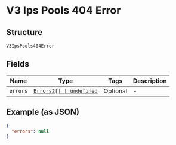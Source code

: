 
# V3 Ips Pools 404 Error

## Structure

`V3IpsPools404Error`

## Fields

| Name | Type | Tags | Description |
|  --- | --- | --- | --- |
| `errors` | [`Errors2[] \| undefined`](../../doc/models/errors-2.md) | Optional | - |

## Example (as JSON)

```json
{
  "errors": null
}
```

